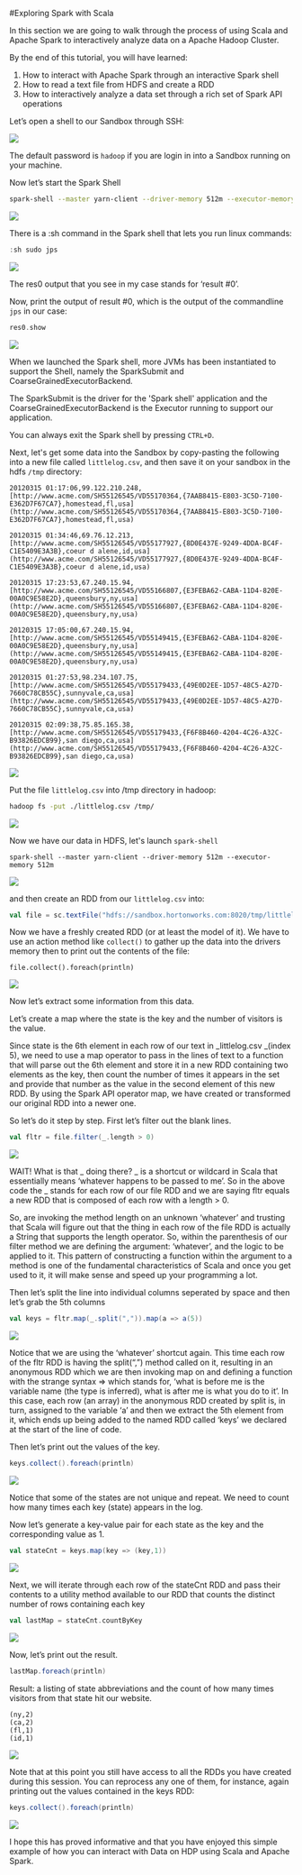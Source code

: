 #Exploring Spark with Scala

In this section we are going to walk through the process of using Scala and Apache Spark to interactively analyze data on a Apache Hadoop Cluster.

By the end of this tutorial, you will have learned:

  1. How to interact with Apache Spark through an interactive Spark shell
  2. How to read a text file from HDFS and create a RDD
  3. How to interactively analyze a data set through a rich set of Spark API operations

Let’s open a shell to our Sandbox through SSH:

![](https://www.dropbox.com/s/tzsxvsnxfo26jn7/Screenshot_2015-04-13_07_58_43.png?dl=1)

The default password is `hadoop` if you are login in into a Sandbox running on your machine.

Now let’s start the Spark Shell

```bash
spark-shell --master yarn-client --driver-memory 512m --executor-memory 512m
```
![](https://www.dropbox.com/s/nmuwjfn7i6j0jia/Screenshot%202015-06-08%2008.06.32.png?dl=1)

There is a :sh command in the Spark shell that lets you run linux commands:

```scala
:sh sudo jps
```

![](https://www.dropbox.com/s/wypitay56i5xpwy/Screenshot%202015-06-08%2008.08.42.png?dl=1)

The res0 output that you see in my case stands for ‘result #0’.

Now, print the output of result #0, which is the output of the commandline `jps` in our case:

```scala
res0.show
```
![](https://www.dropbox.com/s/elzn77ewphy8eir/Screenshot%202015-06-08%2008.10.58.png?dl=1)

When we launched the Spark shell, more JVMs has been instantiated to support the Shell, namely the SparkSubmit and CoarseGrainedExecutorBackend.

The SparkSubmit is the driver for the 'Spark shell' application and the CoarseGrainedExecutorBackend is the Executor running to support our application.

You can always exit the Spark shell by pressing `CTRL+D`.

Next, let's get some data into the Sandbox by copy-pasting the following into a new file called `littlelog.csv`, and then save it on your sandbox in the hdfs `/tmp` directory:

    20120315 01:17:06,99.122.210.248,[http://www.acme.com/SH55126545/VD55170364,{7AAB8415-E803-3C5D-7100-E362D7F67CA7},homestead,fl,usa](http://www.acme.com/SH55126545/VD55170364,{7AAB8415-E803-3C5D-7100-E362D7F67CA7},homestead,fl,usa)

    20120315 01:34:46,69.76.12.213,[http://www.acme.com/SH55126545/VD55177927,{8D0E437E-9249-4DDA-BC4F-C1E5409E3A3B},coeur d alene,id,usa](http://www.acme.com/SH55126545/VD55177927,{8D0E437E-9249-4DDA-BC4F-C1E5409E3A3B},coeur d alene,id,usa)

    20120315 17:23:53,67.240.15.94,[http://www.acme.com/SH55126545/VD55166807,{E3FEBA62-CABA-11D4-820E-00A0C9E58E2D},queensbury,ny,usa](http://www.acme.com/SH55126545/VD55166807,{E3FEBA62-CABA-11D4-820E-00A0C9E58E2D},queensbury,ny,usa)

    20120315 17:05:00,67.240.15.94,[http://www.acme.com/SH55126545/VD55149415,{E3FEBA62-CABA-11D4-820E-00A0C9E58E2D},queensbury,ny,usa](http://www.acme.com/SH55126545/VD55149415,{E3FEBA62-CABA-11D4-820E-00A0C9E58E2D},queensbury,ny,usa)

    20120315 01:27:53,98.234.107.75,[http://www.acme.com/SH55126545/VD55179433,{49E0D2EE-1D57-48C5-A27D-7660C78CB55C},sunnyvale,ca,usa](http://www.acme.com/SH55126545/VD55179433,{49E0D2EE-1D57-48C5-A27D-7660C78CB55C},sunnyvale,ca,usa)

    20120315 02:09:38,75.85.165.38,[http://www.acme.com/SH55126545/VD55179433,{F6F8B460-4204-4C26-A32C-B93826EDCB99},san diego,ca,usa](http://www.acme.com/SH55126545/VD55179433,{F6F8B460-4204-4C26-A32C-B93826EDCB99},san diego,ca,usa)


![](https://www.dropbox.com/s/3djm8kuxtt3mri4/Screenshot%202015-06-08%2008.21.53.png?dl=1)

Put the file `littlelog.csv` into /tmp directory in hadoop:

```bash
hadoop fs -put ./littlelog.csv /tmp/
```
![](https://www.dropbox.com/s/kt2ee75ytn3kmfp/Screenshot%202015-06-08%2008.25.17.png?dl=1)

Now we have our data in HDFS, let's launch `spark-shell`

```
spark-shell --master yarn-client --driver-memory 512m --executor-memory 512m
```
![](https://www.dropbox.com/s/ry9ygu7c61ilcz7/Screenshot%202015-06-08%2008.33.54.png?dl=1)

and then create an RDD from our `littlelog.csv` into:

```scala
val file = sc.textFile("hdfs://sandbox.hortonworks.com:8020/tmp/littlelog.csv")
```
Now we have a freshly created RDD (or at least the model of it). We have to use an action method like `collect()` to gather up the data into the drivers memory then to print out the contents of the file:

```
file.collect().foreach(println)
```
![](https://www.dropbox.com/s/cclf7ttf45i7xtq/Screenshot%202015-06-08%2008.58.24.png?dl=1)

Now let’s extract some information from this data.

Let’s create a map where the state is the key and the number of visitors is the value.


Since state is the 6th element in each row of our text in _littlelog.csv _(index 5), we need to use a map operator to pass in the lines of text to a function that will parse out the 6th element and store it in a new RDD containing two elements as the key, then count the number of times it appears in the set and provide that number as the value in the second element of this new RDD. By using the Spark API operator map, we have created or transformed our original RDD into a newer one.

So let’s do it step by step. First let’s filter out the blank lines.

```scala
val fltr = file.filter(_.length > 0)
```
![](https://www.dropbox.com/s/edl1v0bb04bde5s/Screenshot%202015-06-08%2009.22.54.png?dl=1)

WAIT! What is that _ doing there? _ is a shortcut or wildcard in Scala that essentially means ‘whatever happens to be passed to me’. So in the above code the _ stands for each row of our file RDD and we are saying fltr equals a new RDD that is composed of each row with a length > 0.

So, are invoking the method length on an unknown ‘whatever’ and trusting that Scala will figure out that the thing in each row of the file RDD is actually a String that supports the length operator. So, within the parenthesis of our filter method we are defining the argument: ‘whatever’, and the logic to be applied to it. This pattern of constructing a function within the argument to a method is one of the fundamental characteristics of Scala and once you get used to it, it will make sense and speed up your programming a lot.

Then let’s split the line into individual columns seperated by space and then let’s grab the 5th columns

```scala
val keys = fltr.map(_.split(",")).map(a => a(5))
```
![](https://www.dropbox.com/s/3kl2r73fj3hex33/Screenshot%202015-06-08%2009.25.24.png?dl=1)

Notice that we are using the ‘whatever’ shortcut again. This time each row of the fltr RDD is having the split(“,”) method called on it, resulting in an anonymous RDD which we are then invoking map on and defining a function with the strange syntax => which stands for, ‘what is before me is the variable name (the type is inferred), what is after me is what you do to it’. In this case, each row (an array) in the anonymous RDD created by split is, in turn, assigned to the variable ‘a’ and then we extract the 5th element from it, which ends up being added to the named RDD called ‘keys’ we declared at the start of the line of code.

Then let’s print out the values of the key.

```scala
keys.collect().foreach(println)
```
![](https://www.dropbox.com/s/38czyv8k6z5knqt/Screenshot%202015-06-08%2009.27.35.png?dl=1)

Notice that some of the states are not unique and repeat. We need to count how many times each key (state) appears in the log.

Now let’s generate a key-value pair for each state as the key and the corresponding value as 1.

```scala
val stateCnt = keys.map(key => (key,1))
```
![](https://www.dropbox.com/s/2ydp5z7ndm8h3gh/Screenshot%202015-06-08%2009.29.05.png?dl=1)

Next, we will iterate through each row of the stateCnt RDD and pass their contents to a utility method available to our RDD that counts the distinct number of rows containing each key

```scala
val lastMap = stateCnt.countByKey
```
![](https://www.dropbox.com/s/wg8fojy5x5zem84/Screenshot%202015-06-08%2009.33.56.png?dl=1)

Now, let’s print out the result.

```scala
lastMap.foreach(println)
```

Result: a listing of state abbreviations and the count of how many times visitors from that state hit our website.

    (ny,2)
    (ca,2)
    (fl,1)
    (id,1)

![](https://www.dropbox.com/s/fu4n9h6u257d3ge/Screenshot%202015-06-08%2009.34.58.png?dl=1)

Note that at this point you still have access to all the RDDs you have created during this session. You can reprocess any one of them, for instance, again printing out the values contained in the keys RDD:

```scala
keys.collect().foreach(println)
```
![](https://www.dropbox.com/s/6t85jvmyt7ud1xr/Screenshot%202015-06-08%2009.35.58.png?dl=1)

I hope this has proved informative and that you have enjoyed this simple example of how you can interact with Data on HDP using Scala and Apache Spark.
